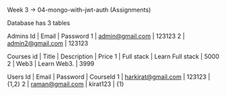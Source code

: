 Week 3 -> 04-mongo-with-jwt-auth (Assignments)

Database has 3 tables

Admins
Id | Email | Password 
1 | admin@gmail.com | 123123 
2 | admin2@gmail.com | 123123 


Courses
id | Title | Description | Price
1 | Full stack | Learn Full stack | 5000
2 | Web3 | Learn Web3. | 3999 



Users
Id | Email | Password | CourseId
1 | harkirat@gmail.com | 123123 | {1,2}
2 | raman@gmail.com | kirat123 | {1}
